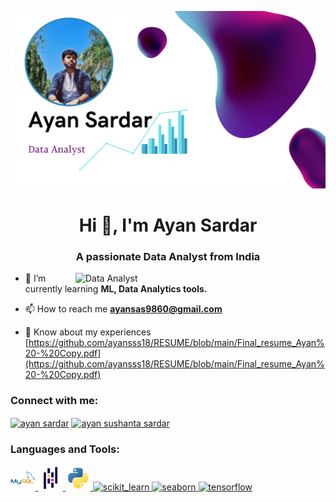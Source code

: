 ![logo](https://github.com/ayansss18/ayansss18/blob/main/Banner.png)
<h1 align="center">Hi 👋, I'm Ayan Sardar</h1>
<h3 align="center">A passionate Data Analyst from India</h3>
<img align="right" alt="Data Analyst" width="400" src="https://intellipaat.com/blog/wp-content/uploads/2015/07/Big-Data.gif">

- 🌱 I’m currently learning **ML, Data Analytics tools.**

- 📫 How to reach me **ayansas9860@gmail.com**

- 📄 Know about my experiences [https://github.com/ayansss18/RESUME/blob/main/Final_resume_Ayan%20-%20Copy.pdf](https://github.com/ayansss18/RESUME/blob/main/Final_resume_Ayan%20-%20Copy.pdf)

<h3 align="left">Connect with me:</h3>
<p align="left">
<a href="https://linkedin.com/in/ayan sardar" target="blank"><img align="center" src="https://raw.githubusercontent.com/rahuldkjain/github-profile-readme-generator/master/src/images/icons/Social/linked-in-alt.svg" alt="ayan sardar" height="30" width="40" /></a>
<a href="https://kaggle.com/ayan sushanta sardar" target="blank"><img align="center" src="https://raw.githubusercontent.com/rahuldkjain/github-profile-readme-generator/master/src/images/icons/Social/kaggle.svg" alt="ayan sushanta sardar" height="30" width="40" /></a>
</p>

<h3 align="left">Languages and Tools:</h3>
<p align="left"> <a href="https://www.mysql.com/" target="_blank" rel="noreferrer"> <img src="https://raw.githubusercontent.com/devicons/devicon/master/icons/mysql/mysql-original-wordmark.svg" alt="mysql" width="40" height="40"/> </a> <a href="https://pandas.pydata.org/" target="_blank" rel="noreferrer"> <img src="https://raw.githubusercontent.com/devicons/devicon/2ae2a900d2f041da66e950e4d48052658d850630/icons/pandas/pandas-original.svg" alt="pandas" width="40" height="40"/> </a> <a href="https://www.python.org" target="_blank" rel="noreferrer"> <img src="https://raw.githubusercontent.com/devicons/devicon/master/icons/python/python-original.svg" alt="python" width="40" height="40"/> </a> <a href="https://scikit-learn.org/" target="_blank" rel="noreferrer"> <img src="https://upload.wikimedia.org/wikipedia/commons/0/05/Scikit_learn_logo_small.svg" alt="scikit_learn" width="40" height="40"/> </a> <a href="https://seaborn.pydata.org/" target="_blank" rel="noreferrer"> <img src="https://seaborn.pydata.org/_images/logo-mark-lightbg.svg" alt="seaborn" width="40" height="40"/> </a> <a href="https://www.tensorflow.org" target="_blank" rel="noreferrer"> <img src="https://www.vectorlogo.zone/logos/tensorflow/tensorflow-icon.svg" alt="tensorflow" width="40" height="40"/> </a> </p>
